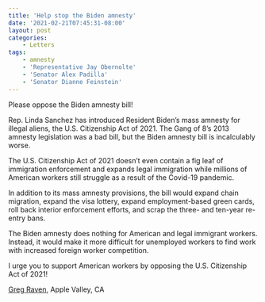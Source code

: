 ```yaml
---
title: 'Help stop the Biden amnesty'
date: '2021-02-21T07:45:31-08:00'
layout: post
categories:
    - Letters
tags:
    - amnesty
    - 'Representative Jay Obernolte'
    - 'Senator Alex Padilla'
    - 'Senator Dianne Feinstein'
---
```


Please oppose the Biden amnesty bill!

Rep. Linda Sanchez has introduced Resident Biden’s mass amnesty for illegal aliens, the U.S. Citizenship Act of 2021. The Gang of 8’s 2013 amnesty legislation was a bad bill, but the Biden amnesty bill is incalculably worse.

The U.S. Citizenship Act of 2021 doesn’t even contain a fig leaf of immigration enforcement and expands legal immigration while millions of American workers still struggle as a result of the Covid-19 pandemic.

In addition to its mass amnesty provisions, the bill would expand chain migration, expand the visa lottery, expand employment-based green cards, roll back interior enforcement efforts, and scrap the three- and ten-year re-entry bans.

The Biden amnesty does nothing for American and legal immigrant workers. Instead, it would make it more difficult for unemployed workers to find work with increased foreign worker competition.

I urge you to support American workers by opposing the U.S. Citizenship Act of 2021!

[Greg Raven](https://www.gregraven.org/), Apple Valley, CA